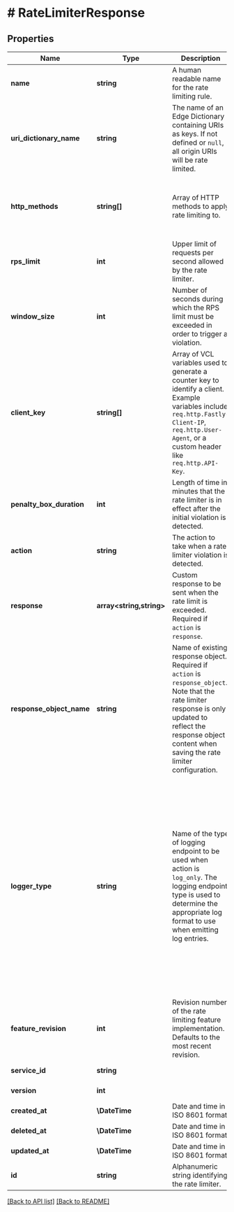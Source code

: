 # # RateLimiterResponse

## Properties

Name | Type | Description | Notes
------------ | ------------- | ------------- | -------------
**name** | **string** | A human readable name for the rate limiting rule. | [optional] 
**uri_dictionary_name** | **string** | The name of an Edge Dictionary containing URIs as keys. If not defined or `null`, all origin URIs will be rate limited. | [optional] 
**http_methods** | **string[]** | Array of HTTP methods to apply rate limiting to. | [optional]  [one of: 'HEAD', 'OPTIONS', 'GET', 'POST', 'PUT', 'PATCH', 'DELETE', 'TRACE']
**rps_limit** | **int** | Upper limit of requests per second allowed by the rate limiter. | [optional] 
**window_size** | **int** | Number of seconds during which the RPS limit must be exceeded in order to trigger a violation. | [optional]  [one of: 1, 10, 60]
**client_key** | **string[]** | Array of VCL variables used to generate a counter key to identify a client. Example variables include `req.http.Fastly-Client-IP`, `req.http.User-Agent`, or a custom header like `req.http.API-Key`. | [optional] 
**penalty_box_duration** | **int** | Length of time in minutes that the rate limiter is in effect after the initial violation is detected. | [optional] 
**action** | **string** | The action to take when a rate limiter violation is detected. | [optional]  [one of: 'response', 'response_object', 'log_only']
**response** | **array&lt;string,string&gt;** | Custom response to be sent when the rate limit is exceeded. Required if `action` is `response`. | [optional] 
**response_object_name** | **string** | Name of existing response object. Required if `action` is `response_object`. Note that the rate limiter response is only updated to reflect the response object content when saving the rate limiter configuration. | [optional] 
**logger_type** | **string** | Name of the type of logging endpoint to be used when action is `log_only`. The logging endpoint type is used to determine the appropriate log format to use when emitting log entries. | [optional]  [one of: 'azureblob', 'bigquery', 'cloudfiles', 'datadog', 'digitalocean', 'elasticsearch', 'ftp', 'gcs', 'googleanalytics', 'heroku', 'honeycomb', 'http', 'https', 'kafka', 'kinesis', 'logentries', 'loggly', 'logshuttle', 'newrelic', 'openstack', 'papertrail', 'pubsub', 's3', 'scalyr', 'sftp', 'splunk', 'stackdriver', 'sumologic', 'syslog']
**feature_revision** | **int** | Revision number of the rate limiting feature implementation. Defaults to the most recent revision. | [optional] 
**service_id** | **string** |  | [optional] [readonly] 
**version** | **int** |  | [optional] [readonly] 
**created_at** | **\DateTime** | Date and time in ISO 8601 format. | [optional] [readonly] 
**deleted_at** | **\DateTime** | Date and time in ISO 8601 format. | [optional] [readonly] 
**updated_at** | **\DateTime** | Date and time in ISO 8601 format. | [optional] [readonly] 
**id** | **string** | Alphanumeric string identifying the rate limiter. | [optional] 


[[Back to API list]](../../README.md#endpoints) [[Back to README]](../../README.md)
